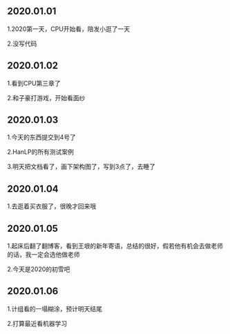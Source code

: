 ## 2020.01.01
1.2020第一天，CPU开始看，陪发小逛了一天

2.没写代码

## 2020.01.02
1.看到CPU第三章了

2.和子豪打游戏，开始看面纱

## 2020.01.03
1.今天的东西提交到4号了

2.HanLP的所有测试案例

3.明天把文档看了，画下架构图了，写到3点了，去睡了

## 2020.01.04
1.去逛着买衣服了，很晚才回来哦

## 2020.01.05
1.起床后翻了翻博客，看到王垠的新年寄语，总结的很好，假若他有机会去做老师的话，我一定会选他做老师

2.今天是2020的初雪吧


## 2020.01.06
1.计组看的一塌糊涂，预计明天结尾

2.打算最近看机器学习
